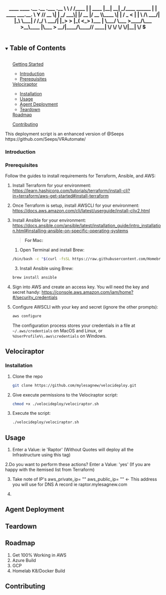   <h3 align="center">
____   ____     .__         .__    .___            .__                
\   \ /   /____ |  |   ____ |__| __| _/____ ______ |  |   ____ ___.__.
 \   Y   // __ \|  | _/ ___\|  |/ __ |/ __ \\____ \|  |  /  _ <   |  |
  \     /\  ___/|  |_\  \___|  / /_/ \  ___/|  |_> >  |_(  <_> )___  |
   \___/  \___  >____/\___  >__\____ |\___  >   __/|____/\____// ____|
              \/          \/        \/    \/|__|               \/ $
  </h3>
<details open="open">
  <summary><h2 style="display: inline-block">Table of Contents</h2></summary>
  <ol>
      <a href="#getting-started">Getting Started</a>
      <ul>
        <li><a href="#introduction">Introduction</a></li>
        <li><a href="#prerequisites">Prerequisites</a></li>
    </ul>
          <a href="#velociraptor">Velociraptor</a>
          <ul>
            <li><a href="#installation">Installation</a></li>
            <li><a href="#usage">Usage</a></li>
            <li><a href="#agent-deploy">Agent Deployment</a></li>
            <li><a href="#server-teardown">Teardown</a></li>
      </ul>
      <a href="#roadmap">Roadmap</a><p>
      <a href="#contributing">Contributing</a>
  </ol>
</details>
<!-- CREDITS -->
This deployment script is an enhanced version of @Seeps https://github.com/Seeps/VRAutomate/
<!-- GETTING-STARTED -->

<!-- INTRODUCTION -->
### Introduction


<!-- PREREQUISITES -->
### Prerequisites

Follow the guides to install requirements for Terraform, Ansible, and AWS:
1. Install Terraform for your environment: https://learn.hashicorp.com/tutorials/terraform/install-cli?in=terraform/aws-get-started#install-terraform
2. Once Terraform is setup, install AWSCLI for your environment: https://docs.aws.amazon.com/cli/latest/userguide/install-cliv2.html
3. Install Ansible for your environment: https://docs.ansible.com/ansible/latest/installation_guide/intro_installation.html#installing-ansible-on-specific-operating-systems 

    > <b>For Mac:</b>
      1. Open Terminal and install Brew: 
      ```sh 
      /bin/bash -c "$(curl -fsSL https://raw.githubusercontent.com/Homebrew/install/HEAD/install.sh)"
      ```
      3. Install Ansible using Brew: 
      ```sh
      brew install ansible
      ```

5. Sign into AWS and create an access key. You will need the key and secret handy: https://console.aws.amazon.com/iam/home?#/security_credentials

6. Configure AWSCLI with your key and secret (ignore the other prompts):
   ```sh
   aws configure
   ```
   The configuration process stores your credentials in a file at ```~/.aws/credentials``` on MacOS and Linux, or ```%UserProfile%\.aws\credentials``` on Windows.

<!-- VELOCIRAPTOR -->
## Velociraptor

<!-- INSTALLATION -->
### Installation

1. Clone the repo
   ```sh
   git clone https://github.com/mylesagnew/velocideploy.git
   ```

2. Give execute permissions to the Velociraptor script:
   ```sh
   chmod +x ./velocideploy/velociraptor.sh

3. Execute the script:
   ```sh
   ./velocideploy/velociraptor.sh
   ```

<!-- USAGE -->
## Usage
1. Enter a Value: ie 'Raptor' (Without Quotes will deploy all the Infrastructure using this tag) 

2.Do you want to perform these actions?
Enter a Value: 'yes'  (If you are happy with the itemised list from Terraform)

3. Take note of IP's
aws_private_ip= ""
aws_public_ip= "" <- This address you will use for DNS A record ie raptor.mylesagnew.com

4. 
<!-- AGENT-DEPLOY -->
## Agent Deployment


<!-- SERVER-TEARDOWN -->
## Teardown


<!-- ROADMAP -->
## Roadmap
1. Get 100% Working in AWS
2. Azure Build 
3. GCP
4. Homelab K8/Docker Build

<!-- CONTRIBUTING -->
## Contributing
